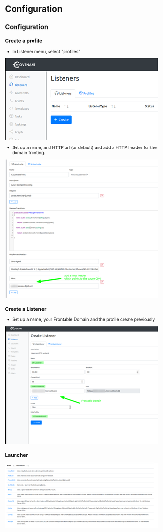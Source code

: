 # Configuration

## Configuration

### Create a profile

* In Listener menu, select "profiles"

![](<../../../../.gitbook/assets/image (258).png>)

* Set up a name, and HTTP url (or default) and add a HTTP header for the domain fronting.

![](<../../../../.gitbook/assets/image (280).png>)

### Create a Listener

* Set up a name, your Frontable Domain and the profile create previously

![](<../../../../.gitbook/assets/image (267).png>)

### Launcher&#x20;

![](<../../../../.gitbook/assets/image (35).png>)

##
